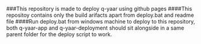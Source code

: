 ###This repository is made to deploy q-yaar using github pages
####This repositoy contains only the build arifacts apart from deploy.bat and readme file
####Run deploy.bat from windows machine to deploy to this repository, both q-yaar-app and q-yaar-deployment should sit alongside in a same parent folder for the deploy script to work.
